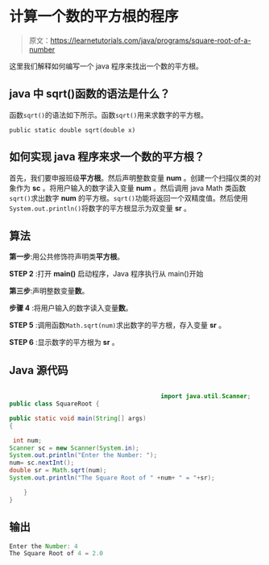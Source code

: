 # 计算一个数的平方根的程序

> 原文：<https://learnetutorials.com/java/programs/square-root-of-a-number>

这里我们解释如何编写一个 java 程序来找出一个数的平方根。

## java 中 sqrt()函数的语法是什么？

函数`sqrt()`的语法如下所示。函数`sqrt()`用来求数字的平方根。

`public static double sqrt(double x)`

## 如何实现 java 程序来求一个数的平方根？

首先，我们要申报班级**平方根**。然后声明整数变量 **num** 。创建一个扫描仪类的对象作为 **sc** 。将用户输入的数字读入变量 **num** 。然后调用 java Math 类函数`sqrt()`求出数字 **num** 的平方根。`sqrt()`功能将返回一个双精度值。然后使用`System.out.println()`将数字的平方根显示为双变量 **sr** 。

## 算法

**第一步**:用公共修饰符声明类**平方根**。

**STEP 2** :打开 **main()** 启动程序，Java 程序执行从 main()开始

**第三步**:声明整数变量**数**。

**步骤 4** :将用户输入的数字读入变量**数**。

**STEP 5** :调用函数`Math.sqrt(num)`求出数字的平方根，存入变量 **sr** 。

**STEP 6** :显示数字的平方根为 **sr** 。

## Java 源代码

```java

                                          import java.util.Scanner;
public class SquareRoot { 

public static void main(String[] args)  
{ 

 int num;
Scanner sc = new Scanner(System.in);
System.out.println("Enter the Number: ");
num= sc.nextInt();
double sr = Math.sqrt(num);      
System.out.println("The Square Root of " +num+ " = "+sr); 

    } 
} 

```

## 输出

```java
Enter the Number: 4
The Square Root of 4 = 2.0
```